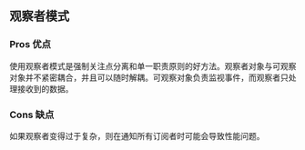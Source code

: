 ## 观察者模式

### Pros 优点
使用观察者模式是强制关注点分离和单一职责原则的好方法。观察者对象与可观察对象并不紧密耦合，并且可以随时解耦。可观察对象负责监视事件，而观察者只处理接收到的数据。

### Cons 缺点
如果观察者变得过于复杂，则在通知所有订阅者时可能会导致性能问题。
